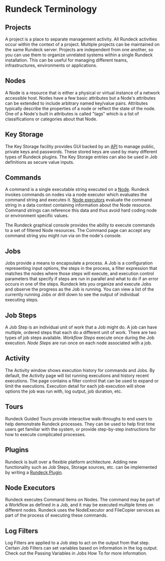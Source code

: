 # Rundeck Terminology

## Projects
A project is a place to separate management activity. All Rundeck activities occur within the context of a project. Multiple projects can be maintained on the same Rundeck server. Projects are independent from one another, so you can use them to organize unrelated systems within a single Rundeck installation. This can be useful for managing different teams, infrastructures, environments or applications.

## Nodes
A Node is a resource that is either a physical or virtual instance of a network accessible host. Nodes have a few basic attributes but a Node's attributes can be extended to include arbitrary named key/value pairs. Attributes typically describe the properties of a node or reflect the state of the node. One of a Node's built in attributes is called "tags" which is a list of classifications or categories about that Node.

## Key Storage
The Key Storage facility provides GUI backed by an [API](/api/rundeck-api.md#key-storage) to manage public, private keys and passwords.
These stored keys are used by many different types of Rundeck plugins.  The Key Storage entries can also be used in Job definitions as secure value inputs.

## Commands
A command is a single executable string executed on a [Node](#nodes). Rundeck invokes commands on nodes via a node executor which evaluates the command string and executes it. [Node executors](#node-executors) evaluate the command string in a data context containing information about the Node resource. Command strings can reference this data and thus avoid hard coding node or environment specific values.

The Rundeck graphical console provides the ability to execute commands to a set of filtered Node resources. The Command page can accept any command string you might run via on the node's console.

## Jobs
Jobs provide a means to encapsulate a process. A Job is a configuration representing input options, the steps in the process, a filter expression that matches the nodes where those steps will execute, and execution control parameters that specify if steps are run in parallel and what to do if an error occurs in one of the steps.
Rundeck lets you organize and execute Jobs and observe the progress as the Job is running. You can view a list of the currently running Jobs or drill down to see the output of individual executing steps.

## Job Steps
A Job Step is an individual unit of work that a Job might do.  A job can have multiple, ordered steps that each do a different unit of work.  There are two types of job steps available. *Workflow Steps* execute once during the Job execution.  *Node Steps* are run once on each node associated with a job.

## Activity
The Activity window shows execution history for commands and Jobs. By default, the Activity page will list running executions and history recent executions. The page contains a filter control that can be used to expand or limit the executions. Execution detail for each job execution will show options the job was run with, log output, job duration, etc.

## Tours
Rundeck Guided Tours provide interactive walk-throughs to end users to help demonstrate Rundeck processes. They can be used to help first time users get familiar with the system, or provide step-by-step instructions for how to execute complicated processes.

## Plugins
Rundeck is built over a flexible platform architecture.  Adding new functionality such as Job Steps, Storage sources, etc. can be implemented by writing a [Rundeck Plugin](/developer/01-plugin-development).

## Node Executors
Rundeck executes Command items on Nodes. The command may be part of a Workflow as defined in a Job, and it may be executed multiple times on different nodes. Rundeck uses the NodeExecutor and FileCopier services as part of the process of executing these commands.

## Log Filters
Log Filters are applied to a Job step to act on the output from that step. Certain Job Filters can set variables based on information in the log output. Check out the Passing Variables in Jobs How To for more information.
